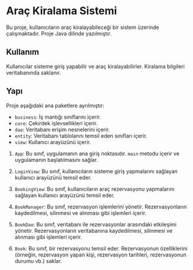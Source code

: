 # Araç Kiralama Sistemi

Bu proje, kullanıcıların araç kiralayabileceği bir sistem üzerinde çalışmaktadır. Proje Java dilinde yazılmıştır.

## Kullanım

Kullanıcılar sisteme giriş yapabilir ve araç kiralayabilirler. Kiralama bilgileri veritabanında saklanır.

## Yapı

Proje aşağıdaki ana paketlere ayrılmıştır:

- `business`: İş mantığı sınıflarını içerir.
- `core`: Çekirdek işlevsellikleri içerir.
- `dao`: Veritabanı erişim nesnelerini içerir.
- `entity`: Veritabanı tablolarını temsil eden sınıfları içerir.
- `view`: Kullanıcı arayüzünü içerir.

1. `App`: Bu sınıf, uygulamanın ana giriş noktasıdır. `main` metodu içerir ve uygulamanın başlatılmasını sağlar.

2. `LoginView`: Bu sınıf, kullanıcıların sisteme giriş yapmalarını sağlayan kullanıcı arayüzünü temsil eder.

3. `BookingView`: Bu sınıf, kullanıcıların araç rezervasyonu yapmalarını sağlayan kullanıcı arayüzünü temsil eder.

4. `BookManager`: Bu sınıf, rezervasyon işlemlerini yönetir. Rezervasyonların kaydedilmesi, silinmesi ve alınması gibi işlemleri içerir.

5. `BookDao`: Bu sınıf, veritabanı ile rezervasyonlar arasındaki etkileşimi yönetir. Rezervasyonların veritabanına kaydedilmesi, silinmesi ve alınması gibi işlemleri içerir.

6. `Book`: Bu sınıf, bir rezervasyonu temsil eder. Rezervasyonun özelliklerini (örneğin, rezervasyon yapan kişi, rezervasyon tarihleri, rezervasyonun durumu vb.) saklar.
